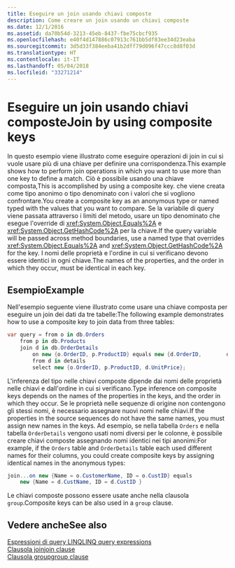 ```yaml
---
title: Eseguire un join usando chiavi composte
description: Come creare un join usando un chiavi composte
ms.date: 12/1/2016
ms.assetid: da70b54d-3213-45eb-8437-fbe75cbcf935
ms.openlocfilehash: e40f4d147886c07913c761bb5df83ee34d23eaba
ms.sourcegitcommit: 3d5d33f384eeba41b2dff79d096f47ccc8d8f03d
ms.translationtype: HT
ms.contentlocale: it-IT
ms.lasthandoff: 05/04/2018
ms.locfileid: "33271214"
---
```

# <a name="join-by-using-composite-keys"></a><span data-ttu-id="e8cde-103">Eseguire un join usando chiavi composte</span><span class="sxs-lookup"><span data-stu-id="e8cde-103">Join by using composite keys</span></span>

<span data-ttu-id="e8cde-104">In questo esempio viene illustrato come eseguire operazioni di join in cui si vuole usare più di una chiave per definire una corrispondenza.</span><span class="sxs-lookup"><span data-stu-id="e8cde-104">This example shows how to perform join operations in which you want to use more than one key to define a match.</span></span> <span data-ttu-id="e8cde-105">Ciò è possibile usando una chiave composta,</span><span class="sxs-lookup"><span data-stu-id="e8cde-105">This is accomplished by using a composite key.</span></span> <span data-ttu-id="e8cde-106">che viene creata come tipo anonimo o tipo denominato con i valori che si vogliono confrontare.</span><span class="sxs-lookup"><span data-stu-id="e8cde-106">You create a composite key as an anonymous type or named typed with the values that you want to compare.</span></span> <span data-ttu-id="e8cde-107">Se la variabile di query viene passata attraverso i limiti del metodo, usare un tipo denominato che esegue l'override di <xref:System.Object.Equals%2A> e <xref:System.Object.GetHashCode%2A> per la chiave.</span><span class="sxs-lookup"><span data-stu-id="e8cde-107">If the query variable will be passed across method boundaries, use a named type that overrides <xref:System.Object.Equals%2A> and <xref:System.Object.GetHashCode%2A> for the key.</span></span> <span data-ttu-id="e8cde-108">I nomi delle proprietà e l'ordine in cui si verificano devono essere identici in ogni chiave.</span><span class="sxs-lookup"><span data-stu-id="e8cde-108">The names of the properties, and the order in which they occur, must be identical in each key.</span></span>  
  
## <a name="example"></a><span data-ttu-id="e8cde-109">Esempio</span><span class="sxs-lookup"><span data-stu-id="e8cde-109">Example</span></span>  
 <span data-ttu-id="e8cde-110">Nell'esempio seguente viene illustrato come usare una chiave composta per eseguire un join dei dati da tre tabelle:</span><span class="sxs-lookup"><span data-stu-id="e8cde-110">The following example demonstrates how to use a composite key to join data from three tables:</span></span>  
  
```csharp  
var query = from o in db.Orders  
    from p in db.Products  
    join d in db.OrderDetails   
        on new {o.OrderID, p.ProductID} equals new {d.OrderID,        d.ProductID} into details  
        from d in details  
        select new {o.OrderID, p.ProductID, d.UnitPrice};  
```  
  
 <span data-ttu-id="e8cde-111">L'inferenza del tipo nelle chiavi composte dipende dai nomi delle proprietà nelle chiavi e dall'ordine in cui si verificano.</span><span class="sxs-lookup"><span data-stu-id="e8cde-111">Type inference on composite keys depends on the names of the properties in the keys, and the order in which they occur.</span></span> <span data-ttu-id="e8cde-112">Se le proprietà nelle sequenze di origine non contengono gli stessi nomi, è necessario assegnare nuovi nomi nelle chiavi.</span><span class="sxs-lookup"><span data-stu-id="e8cde-112">If the properties in the source sequences do not have the same names, you must assign new names in the keys.</span></span> <span data-ttu-id="e8cde-113">Ad esempio, se nella tabella `Orders` e nella tabella `OrderDetails` vengono usati nomi diversi per le colonne, è possibile creare chiavi composte assegnando nomi identici nei tipi anonimi:</span><span class="sxs-lookup"><span data-stu-id="e8cde-113">For example, if the `Orders` table and `OrderDetails` table each used different names for their columns, you could create composite keys by assigning identical names in the anonymous types:</span></span>  
  
```csharp  
join...on new {Name = o.CustomerName, ID = o.CustID} equals   
    new {Name = d.CustName, ID = d.CustID }  
```  
  
 <span data-ttu-id="e8cde-114">Le chiavi composte possono essere usate anche nella clausola `group`.</span><span class="sxs-lookup"><span data-stu-id="e8cde-114">Composite keys can be also used in a `group` clause.</span></span>  

## <a name="see-also"></a><span data-ttu-id="e8cde-115">Vedere anche</span><span class="sxs-lookup"><span data-stu-id="e8cde-115">See also</span></span>  
 [<span data-ttu-id="e8cde-116">Espressioni di query LINQ</span><span class="sxs-lookup"><span data-stu-id="e8cde-116">LINQ query expressions</span></span>](index.md)  
 [<span data-ttu-id="e8cde-117">Clausola join</span><span class="sxs-lookup"><span data-stu-id="e8cde-117">join clause</span></span>](../language-reference/keywords/join-clause.md)  
 [<span data-ttu-id="e8cde-118">Clausola group</span><span class="sxs-lookup"><span data-stu-id="e8cde-118">group clause</span></span>](../language-reference/keywords/group-clause.md)
